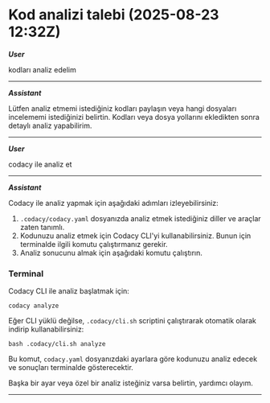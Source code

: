 <!-- Generated by SpecStory -->

# Kod analizi talebi (2025-08-23 12:32Z)

_**User**_

kodları analiz edelim

---

_**Assistant**_

Lütfen analiz etmemi istediğiniz kodları paylaşın veya hangi dosyaları incelememi istediğinizi belirtin. Kodları veya dosya yollarını ekledikten sonra detaylı analiz yapabilirim.

---

_**User**_

codacy ile analiz et

---

_**Assistant**_

Codacy ile analiz yapmak için aşağıdaki adımları izleyebilirsiniz:

1. `.codacy/codacy.yaml` dosyanızda analiz etmek istediğiniz diller ve araçlar zaten tanımlı.
2. Kodunuzu analiz etmek için Codacy CLI'yi kullanabilirsiniz. Bunun için terminalde ilgili komutu çalıştırmanız gerekir.
3. Analiz sonucunu almak için aşağıdaki komutu çalıştırın.

### Terminal

Codacy CLI ile analiz başlatmak için:

```
codacy analyze
```

Eğer CLI yüklü değilse, `.codacy/cli.sh` scriptini çalıştırarak otomatik olarak indirip kullanabilirsiniz:

```
bash .codacy/cli.sh analyze
```

Bu komut, `codacy.yaml` dosyanızdaki ayarlara göre kodunuzu analiz edecek ve sonuçları terminalde gösterecektir.

Başka bir ayar veya özel bir analiz isteğiniz varsa belirtin, yardımcı olayım.

---

